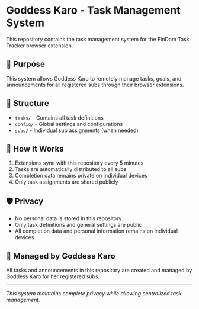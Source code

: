 # Goddess Karo - Task Management System

This repository contains the task management system for the FinDom Task Tracker browser extension.

## 🎯 Purpose
This system allows Goddess Karo to remotely manage tasks, goals, and announcements for all registered subs through their browser extensions.

## 📁 Structure
- `tasks/` - Contains all task definitions
- `config/` - Global settings and configurations
- `subs/` - Individual sub assignments (when needed)

## 🔄 How It Works
1. Extensions sync with this repository every 5 minutes
2. Tasks are automatically distributed to all subs
3. Completion data remains private on individual devices
4. Only task assignments are shared publicly

## 🛡️ Privacy
- No personal data is stored in this repository
- Only task definitions and general settings are public
- All completion data and personal information remains on individual devices

## 👑 Managed by Goddess Karo
All tasks and announcements in this repository are created and managed by Goddess Karo for her registered subs.

---
*This system maintains complete privacy while allowing centralized task management.*
